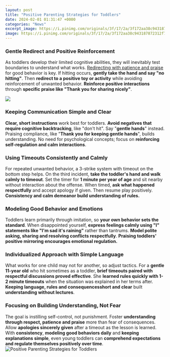 ```yaml
---
layout: post
title: "Positive Parenting Strategies for Toddlers"
date: 2024-02-01 01:31:47 +0000
categories: "News"
excerpt_image: https://i.pinimg.com/originals/3f/17/2a/3f172aa38c943187872312f751695849.jpg
image: https://i.pinimg.com/originals/3f/17/2a/3f172aa38c943187872312f751695849.jpg
---
```


### Gentle Redirect and Positive Reinforcement
As toddlers develop their limited cognitive abilities, they will inevitably test boundaries to understand what works. [Redirecting with patience and praise](https://yt.io.vn/collection/albro) for good behavior is key. If hitting occurs, **gently take the hand and say "no hitting"**. Then **redirect to a positive toy or activity** while avoiding reinforcement of unwanted behavior. **Reinforce positive interactions** through **specific praise like "Thank you for sharing nicely"**. 

![](https://bilingualkidspot.com/wp-content/uploads/2018/10/POSITIVE-PARENTING-TIPS-Infographic-1.jpg)
### Keeping Communication Simple and Clear 
**Clear, short instructions** work best for toddlers. **Avoid negatives that require cognitive backtracking**, like "don't hit". Say "**gentle hands**" instead. Praising compliance, like "**Thank you for keeping gentle hands**", builds understanding. No need for psychological concepts; focus on **reinforcing self-regulation and calm interactions**.
### Using Timeouts Consistently and Calmly
For repeated unwanted behavior, a 3-strike system with timeout on the bottom step helps. On the third incident, **take the toddler's hand and walk calmly to timeout**. Set the timer for **1 minute per year of age** and sit nearby without interaction about the offense. When timed, **ask what happened respectfully** and accept apology if given. Then resume play positively. **Consistency and calm demeanor build understanding of rules.**
### Modeling Good Behavior and Emotions  
Toddlers learn primarily through imitation, so **your own behavior sets the standard**. When disappointed yourself, **express feelings calmly using "I" statements like "I'm sad it's raining"** rather than tantrums. **Model polite asking, sharing and resolving conflicts respectfully**. **Praising toddlers' positive mirroring encourages emotional regulation.**
### Individualized Approach with Simple Language
What works for one child may not for another, so adjust tactics. For a **gentle 11-year old** who hit sometimes as a toddler, **brief timeouts paired with respectful discussions proved effective**. She **learned rules quickly with 1-2 minute timeouts** when the situation was explained in her terms after. **Keeping language, rules and consequencesshort and clear** built **understanding without lectures**.
### Focusing on Building Understanding, Not Fear
The goal is instilling self-control, not punishment. Foster **understanding through respect, patience and praise** more than fear of consequences. Allow **apologies sincerely given** after a timeout as the lesson is learned. With **consistency**, **modeling good behaviors daily** and **keeping explanations simple**, even young toddlers can **comprehend expectations and regulate themselves positively over time**.
![Positive Parenting Strategies for Toddlers](https://i.pinimg.com/originals/3f/17/2a/3f172aa38c943187872312f751695849.jpg)